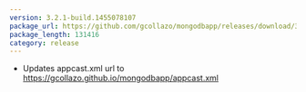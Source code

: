 ```yaml
---
version: 3.2.1-build.1455078107
package_url: https://github.com/gcollazo/mongodbapp/releases/download/3.2.1-build.1455078107/MongoDB.zip
package_length: 131416
category: release
---
```


- Updates appcast.xml url to https://gcollazo.github.io/mongodbapp/appcast.xml
